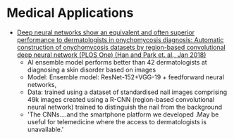 # Medical Applications

- [Deep neural networks show an equivalent and often superior performance  to dermatologists in onychomycosis diagnosis: Automatic construction of onychomycosis datasets by region-based convolutional deep neural network (PLOS One) (Han and Park et. al., Jan 2018)](http://journals.plos.org/plosone/article?id=10.1371/journal.pone.0191493)
	- AI ensemble model performs better than 42 dermatologists at diagnosing a skin disorder based on images
	- Model: Ensemble model: ResNet-152+VGG-19 + feedforward neural networks, 
	- Data: trained using a dataset of standardised nail images comprising 49k images created using a R-CNN (region-based convolutional neural network) trained to distinguish the nail from the background
	- 'The CNNs....and the smartphone platform we developed .May be useful for telemedicine where the access to dermatologists is unavailable.'